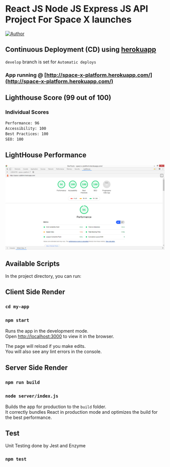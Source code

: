 # React JS Node JS Express JS API Project For Space X launches

[![Author](http://img.shields.io/badge/author-@anaskhan-blue.svg)](https://www.linkedin.com/in/anaskhan23/)

## Continuous Deployment (CD) using [herokuapp](https://herokuapp.com/)

`develop` branch is set for `Automatic deploys`

### App running @ [http://space-x-platform.herokuapp.com/](http://space-x-platform.herokuapp.com/)

## Lighthouse Score (99 out of 100)

### Individual Scores

```bash
Performance: 96
Accessibility: 100
Best Practices: 100
SEO: 100
```

## LightHouse Performance

![](https://github.com/anaskhan23/space-x-program/blob/master/Performance.PNG)

## Available Scripts

In the project directory, you can run:

## Client Side Render

### `cd my-app`

### `npm start`

Runs the app in the development mode.<br />
Open [http://localhost:3000](http://localhost:3000) to view it in the browser.

The page will reload if you make edits.<br />
You will also see any lint errors in the console.

## Server Side Render

### `npm run build`

### `node server/index.js`

Builds the app for production to the `build` folder.<br />
It correctly bundles React in production mode and optimizes the build for the best performance.

## Test

Unit Testing done by Jest and Enzyme

### `npm test`
